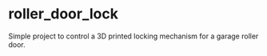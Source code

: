 # roller_door_lock
Simple project to control a 3D printed locking mechanism for a garage roller door.
